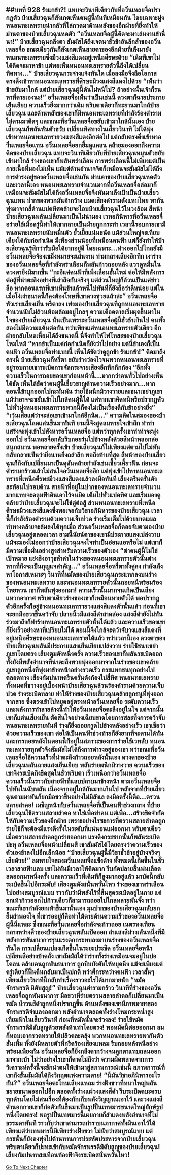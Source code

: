 ##บทที่ 928 รังแกข้า?!
แทบจะวินาทีเดียวกับที่อวิ๋นเหลยจื่อปรากฎตัว ป๋ายเสี่ยวฉุนก็สังเกตเห็นคนผู้นี้ทันทีเหมือนกัน โดยเฉพาะฝูงหนอนทะเลทรายน่ากลัวที่ไล่กวดมาด้านหลังของอีกฝ่ายที่ยิ่งทำให้ม่านตาของป๋ายเสี่ยวฉุนหดตัว
“อวิ๋นเหลยจื่อผู้นี้คิดจะมาเล่นงานข้านี่นา!” ป๋ายเสี่ยวฉุนถลึงตา สัมผัสได้ถึงเจตนาชั่วช้าอันลึกล้ำของอวิ๋นเหลยจื่อ ขณะเดียวกันก็สังเกตเห็นสายตาของอีกฝ่ายที่เล็งมายังหนอนทะเลทรายซึ่งมีวงแสงสีแดงอยู่เหนือศีรษะด้วย
“เดิมทีเขาไม่ได้คิดจะมาหาข้า แต่พอเห็นหนอนทะเลทรายตัวนี้ถึงได้เปลี่ยนทิศทาง...” ป๋ายเสี่ยวฉุนกระจ่างแจ้งทันใด เมื่อลงมือจึงถือโอกาสตรงดิ่งเข้าหาหนอนทะเลทรายที่ศีรษะมีวงแสงสีแดงไปด้วย
“เห็นว่าข้าขยับมาใกล้ แต่ป๋ายเสี่ยวฉุนผู้นี้ดันไม่หนีไป? ถ้าอย่างนั้นเจ้าก็รนหาที่ตายเองนะ!” อวิ๋นเหลยจื่อเห็นว่าเป็นเช่นนี้ ดวงตาก็ฉายประกายเย็นเยียบ ความเร็วยิ่งมากกว่าเดิม พริบตาเดียวก็ทะยานมาใกล้ป๋ายเสี่ยวฉุน และด้านหลังของเขาก็มีหนอนทะเลทรายที่กำลังร้องคำรามไล่ตามมาติดๆ
และขณะที่อวิ๋นเหลยจื่อขยับเข้ามาใกล้นั้นเอง ป๋ายเสี่ยวฉุนก็พลันหันตัวขวับ เปลี่ยนทิศทางในเสี้ยววินาที ไม่ได้พุ่งเข้าหาหนอนทะเลทรายวงแสงสีแดงอีกต่อไป แต่กลับตรงดิ่งเข้าหาอวิ๋นเหลยจื่อแทน
อวิ๋นเหลยจื่อยกยิ้มดูแคลน คล้ายมองออกถึงความคิดของป๋ายเสี่ยวฉุน แทบจะวินาทีเดียวกับที่ป๋ายเสี่ยวฉุนหมุนตัวขยับเข้ามาใกล้ ร่างของเขาก็พลันพร่าเลือน การพร่าเลือนนี้ไม่เพียงแต่เป็นกายเนื้อที่มองไม่เห็น แม้แต่ด้านอำนาจจิตก็เหมือนจะสัมผัสไม่ได้ถึงการดำรงอยู่ของอวิ๋นเหลยจื่อเช่นกัน
ม่านตาของป๋ายเสี่ยวฉุนหดตัว และเวลานี้เอง หนอนทะเลทรายจำนวนมากที่อวิ๋นเหลยจื่อล่อมาก็เหมือนจะสัมผัสไม่ได้ถึงอวิ๋นเหลยจื่อจึงหันมาเล็งเป้าเป็นป๋ายเสี่ยวฉุนแทน ปากของพวกมันอ้ากว้าง แผดเสียงคำรามดังแหบโหย พากันพุ่งมาจากสี่ด้านแปดทิศคล้ายจะโอบป๋ายเสี่ยวฉุนไว้ในวงล้อม
สีหน้าป๋ายเสี่ยวฉุนพลันเปลี่ยนมาเป็นไม่น่ามอง เวทอภินิหารที่อวิ๋นเหลยจื่อร่ายใช้เมื่อครู่นี้ทำให้เขากลายเป็นฝ่ายถูกกระทำ เวลานี้รอบกายเขามีหนอนทะเลทรายนับหมื่นตัว ยั้วเยี้ยแน่นขนัด แม้ส่วนใหญ่จะเทียบเคียงได้กับก่อกำเนิด มีเพียงส่วนน้อยที่เหมือนคนฟ้า แต่ก็ยังทำให้ป๋ายเสี่ยวฉุนรู้สึกว่ารับมือได้ยากอยู่ดี
โดยเฉพาะ...ห่างออกไปไกลยังมีอวิ๋นเหลยจื่อจ้องเขม็งหมายจะเล่นงาน
ท่ามกลางเสียงอึกทึก เงาร่างของอวิ๋นเหลยจื่อที่กำลังพร่าเลือนก็พลันก้าวถอยหลัง แววดูหมิ่นในดวงตายิ่งมีมากขึ้น
“กะอีแค่คนฟ้าที่เพิ่งเลื่อนขั้นใหม่ ต่อให้มีพลังการต่อสู้ที่น่าตะลึงอย่างที่เล่าลือกันจริงๆ แต่ส่วนใหญ่ก็ล้วนเป็นแค่ข่าวลือ หากตอนแรกที่เขาเห็นข้าแล้วหนีไปทันทีก็ยังถือว่าดีหน่อย แต่ในเมื่อโง่เง่าขนาดนี้ก็คงต้องโทษที่เขาดวงซวยแล้วล่ะ” อวิ๋นเหลยจื่อหัวเราะเสียงเย็น หรี่ตาลง เพ่งมองป๋ายเสี่ยวฉุนที่ถูกหนอนทะเลทรายจำนวนนับไม่ถ้วนห้อมล้อมอยู่ไกลๆ
ความเดือดดาลเริ่มผุดขึ้นมาในใจของป๋ายเสี่ยวฉุน นั่นเป็นเพราะอวิ๋นเหลยจื่อผู้นี้ชั่วช้าเกินไป คนทั้งสองไม่มีความแค้นต่อกัน ทว่าเพียงแค่หนอนทะเลทรายตัวเดียว อีกฝ่ายกลับโหดเหี้ยมได้ถึงขนาดนี้ นี่จึงทำให้ไฟโทสะของป๋ายเสี่ยวฉุนโหมไหม้
“หากข้าเป็นแค่ก่อกำเนิดก็ยังว่าไปอย่าง แต่นี่ข้าเองก็เป็นคนฟ้า อวิ๋นเหลยจื่อทำแบบนี้ เห็นได้ชัดว่าดูถูกข้า รังแกข้า!” คิดมาถึงตรงนี้ ป๋ายเสี่ยวฉุนก็หรี่ตา ขยับร่างว่องไวจนพวกหนอนทะเลทรายที่อยู่รอบกายเขาระเบิดกระจัดกระจายเสียงอึกทึกกึกก้อง
“อีกทั้งความเร็วในการถอยของเขาก่อนหน้านี้...มากกว่าคนทั่วไปอย่างเห็นได้ชัด เห็นได้ชัดว่าคนผู้นี้เชี่ยวชาญด้านความเร็วอย่างมาก...หากตอนนี้ข้าบุกออกไปกะทันหัน ร่ายใช้ผนึกมิวางวายและชนาเขย่าภูเขา แม้ว่าอาจจะขยับเข้าไปใกล้คนผู้นี้ได้ แต่หากเขาคิดหนีหรือปรากฏตัวไปทั่วฝูงหนอนทะเลทรายพวกนี้ก็คงไม่เป็นเรื่องดีกับข้าอย่างยิ่ง”
“เว้นเสียแต่ว่าจะล่อเขาเข้ามาใกล้อีกนิด...” ความคิดในสมองของป๋ายเสี่ยวฉุนโลดแล่นขึ้นมาทันที ยามนี้จึงสูดลมหายใจเข้าลึก ทำท่าแสร้งจะพุ่งเข้าไปสังหารอวิ๋นเหลยจื่อ
แต่ทว่าทุกครั้งเขาทำท่าจะพุ่งออกไป อวิ๋นเหลยจื่อกลับรีบถอยร่นไปข้างหลังด้วยสีหน้าหลอกล่อสนุกสนาน พอหลายครั้งเข้า ป๋ายเสี่ยวฉุนก็ไม่เพียงแต่ตามไปไม่ทัน กลับกลายเป็นว่ายิ่งนานยิ่งถลำลึก
พอถึงท้ายที่สุด สีหน้าของป๋ายเสี่ยวฉุนก็ถึงกับเปลี่ยนมาเป็นดุดันคล้ายกำลังเข่นเขี้ยวเคี้ยวฟัน ก่อนจะคำรามกร้าวแล้วไม่สนใจอวิ๋นเหลยจื่ออีก แต่พุ่งเข้าไปหาหนอนทะเลทรายที่เหนือศีรษะมีวงแสงสีแดงแล้วลงมือทันที
เสียงครืนครั่นดังสะท้อนไปรอบด้าน สายฟ้าที่อยู่ในปากของหนอนทะเลทรายจำนวนมากแทบจะคลุมฟ้าดินเอาไว้จนมิด เต็มไปทั่วแปดทิศ และเริ่มมองดูคล้ายว่าป๋ายเสี่ยวฉุนจะไม่ใช่คู่ต่อสู้ ส่วนหนอนทะเลทรายที่เหนือศีรษะมีวงแสงสีแดงซึ่งพอเจอกับวิชาอภินิหารของป๋ายเสี่ยวฉุน เวลานี้ก็กำลังร้องคำรามด้วยความเจ็บปวด ร่างเริ่มเต็มไปด้วยบาดแผล ท่าทางคล้ายจะล้มลงได้ทุกเมื่อ
ส่วนอวิ๋นเหลยจื่อก็คอยจับตามองป๋ายเสี่ยวฉุนอยู่ตลอดเวลา ยามนี้นัยน์ตาของเขามีประกายแสงเปล่งวาบ แม้จะมองไม่ออกว่าป๋ายเสี่ยวฉุนจงใจทำเป็นอ่อนแอหรือไม่ แต่เขาก็มีความเชื่อมั่นอย่างสูงสำหรับความเร็วของตัวเอง
“ฆ่าคนผู้นี้ไม่ใช่เป้าหมาย แย่งชิงอาวุธล้ำค่าในร่างของหนอนทะเลทรายตัวนั้นต่างหากที่ถึงจะเป็นกุญแจสำคัญ...” อวิ๋นเหลยจื่อหรี่ตาทั้งคู่ลง กำลังเล็งหาโอกาสเหมาะๆ วินาทีที่หมัดของป๋ายเสี่ยวฉุนกระแทกลงบนร่างของหนอนทะเลทราย และหนอนทะเลทรายตัวนั้นถอยหนีพร้อมร้องโหยหวน เขาก็พลันพุ่งออกมา!
ความเร็วนั้นมากจนเกิดเป็นเสียงแหวกอากาศ พริบตาเดียวร่างของเขาก็เหมือนหายตัวได้ พอปรากฏตัวอีกครั้งก็อยู่ข้างหนอนทะเลทรายวงแสงสีแดงตัวนั้นแล้ว ก่อนที่เขาจะยกมือขวาขึ้นคว้าจับ ปลายนิ้วมีแสงสีดำสาดส่อง แสงสีดำยังไม่ทันร่วงมาถึงก็ทำร้ายหนอนทะเลทรายตัวนั้นได้แล้ว และความเร็วของเขาก็ยิ่งเร็วอย่างหาที่เปรียบไม่ได้ ตอนนี้จึงใกล้จะคว้าจับวงแสงสีแดงที่อยู่เหนือศีรษะของหนอนทะเลทรายได้แล้ว
ทว่าเวลานี้เอง ดวงตาของป๋ายเสี่ยวฉุนพลันมีประกายแสงเย็นเยียบเปล่งวาบ ร่ายใช้ชนาเขย่าภูเขาโดยตรง เสียงตูมดังหนึ่งครั้ง ความเร็วของเขาก็พลันระเบิดออก ทั้งยังมีพลังอำนาจที่น่าตะลึงพวยพุ่งออกมาจากในร่างของเขาคล้ายภูเขาลูกหนึ่งที่พุ่งมาข้างหน้าอย่างรวดเร็ว กระแทกชนทุกอย่างไปตลอดทาง
เสียงกัมปนาทครืนครั่นดังก้องไปสี่ทิศ หนอนทะเลทรายทั้งหมดที่ขวางอยู่เบื้องหน้าป๋ายเสี่ยวฉุนล้วนร้องคำรามด้วยความเจ็บปวด ร่างระเบิดทลาย ทำให้ร่างของป๋ายเสี่ยวฉุนคล้ายลูกธนูที่พุ่งออกจากสาย ซึ่งตรงเข้าไปหยุดอยู่ตรงหน้าอวิ๋นเหลยจื่อ
ระดับความเร็วและพลังการทำลายล้างนี้ทำให้อวิ๋นเหลยจื่อตะลึงอยู่ในใจ แต่จากนั้นเขาก็แค่นเสียงเย็น ตัดสินใจอย่างเฉียบขาดโดยการสละทิ้งการคว้าจับหนอนทะเลทรายทันที ร่างก็ยิ่งถอยกรูดไปข้างหลังอย่างเร็ว เขาเชื่อว่าด้วยความเร็วของเขา ต่อให้เป็นคนฟ้าช่วงท้ายก็ยังยากที่จะตามได้ทัน และการถอยหลังในตอนนี้ก็อยู่ในสภาวะของการร่ายใช้เวทลับ หนอนทะเลทรายทุกตัวจึงสัมผัสไม่ได้ถึงการดำรงอยู่ของเขา
ทว่าขณะที่อวิ๋นเหลยจื่อใช้ความเร็วที่น่าตะลึงก้าวถอยหลังนั้นเอง ดวงตาของป๋ายเสี่ยวฉุนพลันฉายแสงเย็นเยียบ พลันร่ายผนึกมิวางวาย ความเร็วของเขาจึงระเบิดถึงขีดสุดในชั่วพริบตา เร็วเหนือกว่าอวิ๋นเหลยจื่อ ความเร็วนั้นราวกับสายฟ้าที่แลบปลาบมาข้างหน้า ตามอวิ๋นเหลยจื่อไปทันในฉับพลัน
เนื่องจากอยู่ใกล้กันมากเกินไป หลังจากที่ป๋ายเสี่ยวฉุนตามมาทันก็ยกมือขวาขึ้นอย่างไม่มีลังเล ลงมือครั้งนี้คือ...ตรวนสลายลำคอ!
เผชิญหน้ากับอวิ๋นเหลยจื่อที่เป็นคนฟ้าช่วงกลาง ที่ป๋ายเสี่ยวฉุนใช้ตรวนสลายลำคอ หาใช่เพื่อฆ่าคน แต่เพื่อ...สร้างขีดจำกัดให้กับความเร็วของอีกฝ่าย เพราะอย่างไรซะการที่ตรวนสลายลำคอถูกร่ายใช้ก็จะต้องมีแรงดึงรั้งในระดับที่แน่นอนแผ่ออกมา
พริบตาเดียว เมื่อตรวนสลายลำคอถูกร่ายออกมา แรงดึงกระชากนั้นก็พลันระเบิดปะทุ อวิ๋นเหลยจื่อหน้าเปลี่ยนสี เขาสัมผัสได้โดยตรงว่าความเร็วของตัวเองช้าลงไปอีกเล็กน้อย
“ป๋ายเสี่ยวฉุนผู้นี้มีวิชาชั่วช้าอยู่บ้างจริงๆ เสียด้วย!” ลมหายใจของอวิ๋นเหลยจื่อแข็งค้าง ทั้งหมดนี้เกิดขึ้นในชั่วเวลาสายฟ้าแลบ เขาไม่ทันมีเวลาให้คิดมาก รีบกัดปลายลิ้นพ่นเลือดสดออกมาหนึ่งครั้ง และความเร็วที่เดิมทีก็สูงมากอยู่แล้ว มาบัดนี้กลับระเบิดขึ้นไปอีกระดับ!
เสียงตูมดังสนั่นหวั่นไหว ร่างของเขาพร่าเลือนไปอย่างสมบูรณ์แบบ ราวกับว่ามีพลังไร้ที่สิ้นสุดระเบิดอยู่ในกาย แค่ยกเท้าก้าวออกไปก้าวเดียวก็สามารถถอยไปไกลหลายพันจั้ง ทว่าขณะที่เขากำลังยกเท้าขึ้นมานั้นเอง มุมปากของป๋ายเสี่ยวฉุนกลับยกยิ้มลำพองใจ
ที่เขารออยู่ก็คือท่าไม้ตายด้านความเร็วของอวิ๋นเหลยจื่อผู้นี้นี่แหละ
ซึ่งขณะที่อวิ๋นเหลยจื่อกำลังจะก้าวถอย เนตรทงเทียนกลางหว่างคิ้วของป๋ายเสี่ยวฉุนพลันเปิดออก ลำแสงสีม่วงเส้นหนึ่งที่มีพลังการพันธนาการรุนแรงตกกระทบลงมาบนร่างของอวิ๋นเหลยจื่อทันใด
การเปลี่ยนแปลงเกิดขึ้นในระยะประชิด อวิ๋นเหลยจื่อหน้าเปลี่ยนสีอย่างบ้าคลั่ง เขาสัมผัสได้ว่าร่างทั้งร่างเหมือนจมอยู่ในบ่อโคลน คล้ายคนถูกพันธนาการ ถูกบีบบังคับให้หยุดนิ่ง
แม้จะเพียงแค่ครู่เดียวก็ฟื้นคืนกลับมาเป็นปกติ ทว่าศึกระหว่างคนฟ้า เวลาสั้นๆ เพียงเสี้ยววินาทีนี้กลับทำเรื่องราวอะไรได้มากมายนัก
“หมัดจักรพรรดิ มิดับสูญ!” ป๋ายเสี่ยวฉุนคำรามกร้าว วินาทีที่ร่างของอวิ๋นเหลยจื่อถูกพันธนาการ มือขวาที่ร่ายตรวนสลายลำคอก็เปลี่ยนมาเป็นหมัด น้ำวนสีดำลูกหนึ่งปรากฏขึ้น ด้านหลังของเขามีภาพมายาของจักรพรรดิจำแลงออกมา พลังอำนาจตลอดทั้งร่างโหมกระหน่ำสูงเทียมฟ้าในเสี้ยววินาที ก่อนที่หมัดนั้นจะร่วงลง!
ร่ายใช้หมัดจักรพรรดิมิดับสูญด้วยพลังห้าเท่าโดยตรง!
พอหมัดนี้ต่อยออกมา ลมก็หอบเอากรวดทรายให้ปลิวคละคลุ้ง พวกหนอนทะเลทรายพากันตัวสั่นเทิ้ม ทั้งยังมีหลายตัวที่กรีดร้องเสียงแหลม รีบถอยหลังหนีอย่างพร้อมเพียงกัน อวิ๋นเหลยจื่อก็ยิ่งถลึงตากว้างจนลูกตาแทบถลนออกมาจากเบ้า
ไม่ว่าอย่างไรเขาก็คาดไม่ถึงว่า ความผิดพลาดจากการวิเคราะห์ครั้งนี้จะชักนำตนให้เข้ามาสู่สภาพการณ์เช่นนี้ สภาพการณ์ที่เขาถึงขั้นสัมผัสได้ถึงวิกฤตแห่งความตาย!
“นี่มันวิชาอภินิหารอะไรกัน?” อวิ๋นเหลยจื่อตะโกนเสียงแหลม ร่างฝั่งขวาที่หนาใหญ่พลันขยายขนาดออกไปอีก ตลอดทั้งร่างแผ่วงแสงสีดำ รีบระเบิดตบะครบทุกด้านโดยไม่สนเรื่องที่ต้องกักเก็บพลังวิญญาณเอาไว้ และวงแสงสีดำนอกกายเขาก็ก่อตัวกันขึ้นมาเป็นรูปปั้นเทพมารขนาดใหญ่ยักษ์รูปหนึ่งโดยตรง!
พอรูปปั้นเทพมารนี้เผยกายก็สำแดงพลังอำนาจที่ไม่ธรรมดาทันที ราวกับว่าเขาสามารถกำราบนภากาศทั้งผืนเอาไว้ได้ เพียงแต่ว่าเทพมารนี้มีเพียงร่างฝั่งขวา ไม่นับว่าสมบูรณ์แบบ แต่กระนั้นก็ยังคงพุ่งไปต้านทานการประหัตประหารจากป๋ายเสี่ยวฉุน
พริบตาเดียวก็ปะทะเข้ากับหมัดจักรพรรดิมิดับสูญของป๋ายเสี่ยวฉุน!
เสียงกัมปนาทสะเทือนท้องฟ้าจึงระเบิดสนั่นหวั่นไหว!
------


[Go To Next Chapter]( ./75.md)